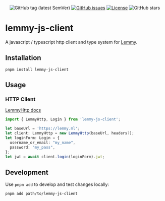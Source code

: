 <div align="center">

![GitHub tag (latest SemVer)](https://img.shields.io/github/tag/LemmyNet/lemmy-js-client.svg)
[![GitHub issues](https://img.shields.io/github/issues-raw/LemmyNet/lemmy-js-client.svg)](https://github.com/LemmyNet/lemmy-js-client/issues)
[![License](https://img.shields.io/github/license/LemmyNet/lemmy-js-client.svg)](LICENSE)
![GitHub stars](https://img.shields.io/github/stars/LemmyNet/lemmy-js-client?style=social)

</div>

# lemmy-js-client

A javascript / typescript http client and type system for [Lemmy](https://github.com/LemmyNet/lemmy).

## Installation

`pnpm install lemmy-js-client`

## Usage

### HTTP Client

[LemmyHttp docs](https://join-lemmy.org/api/classes/LemmyHttp.html)

```ts
import { LemmyHttp, Login } from 'lemmy-js-client';

let baseUrl = 'https://lemmy.ml';
let client: LemmyHttp = new LemmyHttp(baseUrl, headers?);
let loginForm: Login = {
  username_or_email: "my_name",
  password: "my_pass",
};
let jwt = await client.login(loginForm).jwt;
```

## Development

Use `pnpm add` to develop and test changes locally:

```
pnpm add path/to/lemmy-js-client
```
